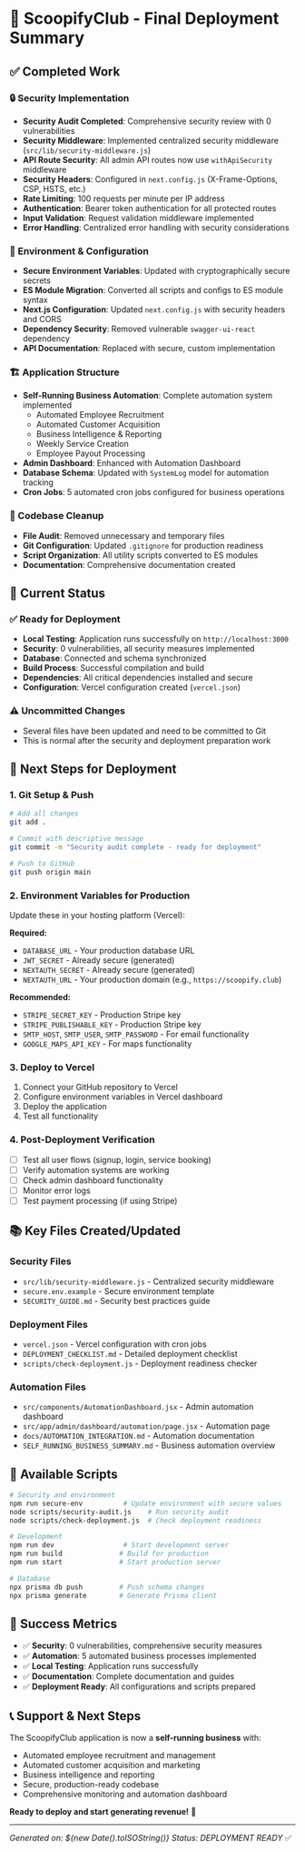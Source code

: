 # 🚀 ScoopifyClub - Final Deployment Summary

## ✅ Completed Work

### 🔒 Security Implementation
- **Security Audit Completed**: Comprehensive security review with 0 vulnerabilities
- **Security Middleware**: Implemented centralized security middleware (`src/lib/security-middleware.js`)
- **API Route Security**: All admin API routes now use `withApiSecurity` middleware
- **Security Headers**: Configured in `next.config.js` (X-Frame-Options, CSP, HSTS, etc.)
- **Rate Limiting**: 100 requests per minute per IP address
- **Authentication**: Bearer token authentication for all protected routes
- **Input Validation**: Request validation middleware implemented
- **Error Handling**: Centralized error handling with security considerations

### 🔧 Environment & Configuration
- **Secure Environment Variables**: Updated with cryptographically secure secrets
- **ES Module Migration**: Converted all scripts and configs to ES module syntax
- **Next.js Configuration**: Updated `next.config.js` with security headers and CORS
- **Dependency Security**: Removed vulnerable `swagger-ui-react` dependency
- **API Documentation**: Replaced with secure, custom implementation

### 🏗️ Application Structure
- **Self-Running Business Automation**: Complete automation system implemented
  - Automated Employee Recruitment
  - Automated Customer Acquisition  
  - Business Intelligence & Reporting
  - Weekly Service Creation
  - Employee Payout Processing
- **Admin Dashboard**: Enhanced with Automation Dashboard
- **Database Schema**: Updated with `SystemLog` model for automation tracking
- **Cron Jobs**: 5 automated cron jobs configured for business operations

### 📁 Codebase Cleanup
- **File Audit**: Removed unnecessary and temporary files
- **Git Configuration**: Updated `.gitignore` for production readiness
- **Script Organization**: All utility scripts converted to ES modules
- **Documentation**: Comprehensive documentation created

## 🎯 Current Status

### ✅ Ready for Deployment
- **Local Testing**: Application runs successfully on `http://localhost:3000`
- **Security**: 0 vulnerabilities, all security measures implemented
- **Database**: Connected and schema synchronized
- **Build Process**: Successful compilation and build
- **Dependencies**: All critical dependencies installed and secure
- **Configuration**: Vercel configuration created (`vercel.json`)

### ⚠️ Uncommitted Changes
- Several files have been updated and need to be committed to Git
- This is normal after the security and deployment preparation work

## 🚀 Next Steps for Deployment

### 1. Git Setup & Push
```bash
# Add all changes
git add .

# Commit with descriptive message
git commit -m "Security audit complete - ready for deployment"

# Push to GitHub
git push origin main
```

### 2. Environment Variables for Production
Update these in your hosting platform (Vercel):

**Required:**
- `DATABASE_URL` - Your production database URL
- `JWT_SECRET` - Already secure (generated)
- `NEXTAUTH_SECRET` - Already secure (generated)
- `NEXTAUTH_URL` - Your production domain (e.g., `https://scoopify.club`)

**Recommended:**
- `STRIPE_SECRET_KEY` - Production Stripe key
- `STRIPE_PUBLISHABLE_KEY` - Production Stripe key
- `SMTP_HOST`, `SMTP_USER`, `SMTP_PASSWORD` - For email functionality
- `GOOGLE_MAPS_API_KEY` - For maps functionality

### 3. Deploy to Vercel
1. Connect your GitHub repository to Vercel
2. Configure environment variables in Vercel dashboard
3. Deploy the application
4. Test all functionality

### 4. Post-Deployment Verification
- [ ] Test all user flows (signup, login, service booking)
- [ ] Verify automation systems are working
- [ ] Check admin dashboard functionality
- [ ] Monitor error logs
- [ ] Test payment processing (if using Stripe)

## 📚 Key Files Created/Updated

### Security Files
- `src/lib/security-middleware.js` - Centralized security middleware
- `secure.env.example` - Secure environment template
- `SECURITY_GUIDE.md` - Security best practices guide

### Deployment Files
- `vercel.json` - Vercel configuration with cron jobs
- `DEPLOYMENT_CHECKLIST.md` - Detailed deployment checklist
- `scripts/check-deployment.js` - Deployment readiness checker

### Automation Files
- `src/components/AutomationDashboard.jsx` - Admin automation dashboard
- `src/app/admin/dashboard/automation/page.jsx` - Automation page
- `docs/AUTOMATION_INTEGRATION.md` - Automation documentation
- `SELF_RUNNING_BUSINESS_SUMMARY.md` - Business automation overview

## 🔧 Available Scripts

```bash
# Security and environment
npm run secure-env          # Update environment with secure values
node scripts/security-audit.js    # Run security audit
node scripts/check-deployment.js  # Check deployment readiness

# Development
npm run dev                 # Start development server
npm run build              # Build for production
npm run start              # Start production server

# Database
npx prisma db push         # Push schema changes
npx prisma generate        # Generate Prisma client
```

## 🎉 Success Metrics

- ✅ **Security**: 0 vulnerabilities, comprehensive security measures
- ✅ **Automation**: 5 automated business processes implemented
- ✅ **Local Testing**: Application runs successfully
- ✅ **Documentation**: Complete documentation and guides
- ✅ **Deployment Ready**: All configurations and scripts prepared

## 📞 Support & Next Steps

The ScoopifyClub application is now a **self-running business** with:
- Automated employee recruitment and management
- Automated customer acquisition and marketing
- Business intelligence and reporting
- Secure, production-ready codebase
- Comprehensive monitoring and automation dashboard

**Ready to deploy and start generating revenue!** 🚀

---

*Generated on: ${new Date().toISOString()}*
*Status: DEPLOYMENT READY* ✅ 